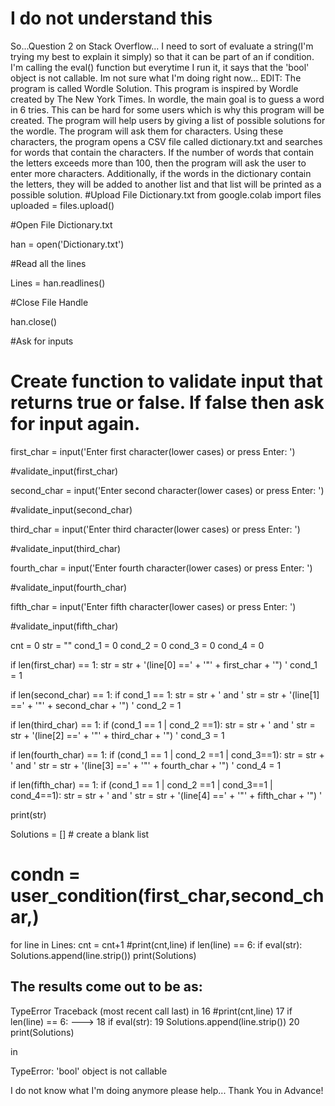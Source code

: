 
# I do not understand this

So...Question 2 on Stack Overflow...
I need to sort of evaluate a string(I'm trying my best to explain it simply) so that it can be part of an if condition. I'm calling the eval() function but everytime I run it, it says that the 'bool' object is not callable.
Im not sure what I'm doing right now...
EDIT:
The program is called Wordle Solution. This program is inspired by Wordle created by The New York Times. In wordle, the main goal is to guess a word in 6 tries. This can be hard for some users which is why this program will be created.
The program will help users by giving a list of possible solutions for the wordle. The program will ask them for characters. Using these characters, the program opens a CSV file called dictionary.txt and searches for words that contain the characters. If the number of words that contain the letters exceeds more than 100, then the program will ask the user to enter more characters. Additionally, if the words in the dictionary contain the letters, they will be added to another list and that list will be printed as a possible solution.
#Upload File Dictionary.txt
from google.colab import files
uploaded = files.upload()

#Open File Dictionary.txt

han = open('Dictionary.txt')

#Read all the lines

Lines = han.readlines()

#Close File Handle

han.close()


#Ask for inputs

# Create function to validate input that returns true or false. If false then ask for input again.

first_char = input('Enter first character(lower cases) or press Enter: ')

#validate_input(first_char)

second_char = input('Enter second character(lower cases) or press Enter: ')

#validate_input(second_char)

third_char = input('Enter third character(lower cases) or press Enter: ')

#validate_input(third_char)

fourth_char = input('Enter fourth character(lower cases) or press Enter: ')

#validate_input(fourth_char)

fifth_char = input('Enter fifth character(lower cases) or press Enter: ')

#validate_input(fifth_char)

cnt = 0
str = ""
cond_1 = 0
cond_2 = 0
cond_3 = 0
cond_4 = 0


if len(first_char) == 1:
  str = str + '(line[0] ==' + '"' + first_char + '") '
  cond_1 = 1

if len(second_char) == 1:
  if cond_1 == 1:
    str = str + ' and '
  str = str + '(line[1] ==' + '"' + second_char + '") '
  cond_2 = 1

if len(third_char) == 1:
  if (cond_1 == 1 | cond_2 ==1):
    str = str + ' and '
  str = str + '(line[2] ==' + '"' + third_char + '") '
  cond_3 = 1

if len(fourth_char) == 1:
  if (cond_1 == 1 | cond_2 ==1 | cond_3==1):
    str = str + ' and '
  str = str + '(line[3] ==' + '"' + fourth_char + '") '
  cond_4 = 1

if len(fifth_char) == 1:
  if (cond_1 == 1 | cond_2 ==1 | cond_3==1 | cond_4==1):
    str = str + ' and '
  str = str + '(line[4] ==' + '"' + fifth_char + '") '

print(str)



Solutions = [] # create a blank list

# condn = user_condition(first_char,second_char,)

for line in Lines:
    cnt = cnt+1
    #print(cnt,line)
    if len(line) == 6:
       if eval(str):
          Solutions.append(line.strip())
print(Solutions)

The results come out to be as:
---------------------------------------------------------------------------
TypeError                                 Traceback (most recent call last)
<ipython-input-8-b3b5f9206d5d> in <module>
     16     #print(cnt,line)
     17     if len(line) == 6:
---> 18        if eval(str):
     19           Solutions.append(line.strip())
     20 print(Solutions)

<string> in <module>

TypeError: 'bool' object is not callable

I do not know what I'm doing anymore please help...
Thank You in Advance!

        